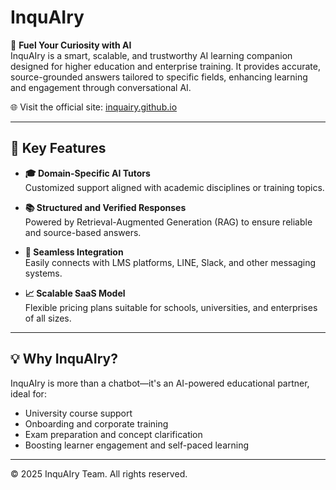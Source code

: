 # InquAIry

🚀 **Fuel Your Curiosity with AI**  
InquAIry is a smart, scalable, and trustworthy AI learning companion designed for higher education and enterprise training. It provides accurate, source-grounded answers tailored to specific fields, enhancing learning and engagement through conversational AI.

🌐 Visit the official site: [inquairy.github.io](https://inquairy.github.io)

---

## 🌟 Key Features

- **🎓 Domain-Specific AI Tutors**  
  Customized support aligned with academic disciplines or training topics.

- **📚 Structured and Verified Responses**  
  Powered by Retrieval-Augmented Generation (RAG) to ensure reliable and source-based answers.

- **💬 Seamless Integration**  
  Easily connects with LMS platforms, LINE, Slack, and other messaging systems.

- **📈 Scalable SaaS Model**  
  Flexible pricing plans suitable for schools, universities, and enterprises of all sizes.

---

## 💡 Why InquAIry?

InquAIry is more than a chatbot—it's an AI-powered educational partner, ideal for:

- University course support
- Onboarding and corporate training
- Exam preparation and concept clarification
- Boosting learner engagement and self-paced learning

---


© 2025 InquAIry Team. All rights reserved.
